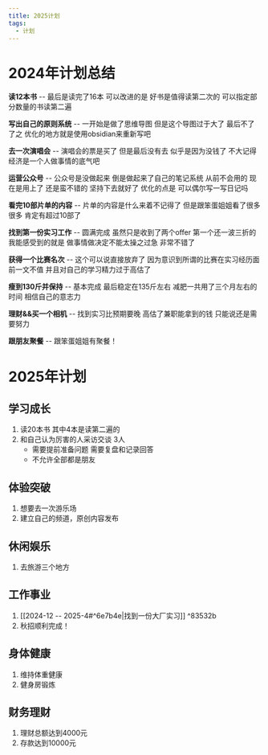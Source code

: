 ```yaml
---
title: 2025计划
tags:
  - 计划
---
```


# 2024年计划总结

**读12本书** -- 最后是读完了16本 可以改进的是 好书是值得读第二次的 可以指定部分数量的书读第二遍

**写出自己的原则系统** -- 一开始是做了思维导图 但是这个导图过于大了 最后不了了之 优化的地方就是使用obsidian来重新写吧 

**去一次演唱会** -- 演唱会的票是买了 但是最后没有去 似乎是因为没钱了 不大记得 经济是一个人做事情的底气吧

**运营公众号** -- 公众号是没做起来 倒是做起来了自己的笔记系统 从前不会用的 现在是用上了 还是蛮不错的 坚持下去就好了 优化的点是 可以偶尔写一写日记吗

**看完10部片单的内容**  -- 片单的内容是什么来着不记得了 但是跟笨蛋姐姐看了很多很多 肯定有超过10部了

**找到第一份实习工作** -- 圆满完成 虽然只是收到了两个offer 第一个还一波三折的 我能感受到的就是 做事情做决定不能太操之过急 非常不错了

**获得一个比赛名次** -- 这个可以说直接放弃了 因为意识到所谓的比赛在实习经历面前一文不值 并且对自己的学习精力过于高估了

**瘦到130斤并保持** -- 基本完成 最后稳定在135斤左右 减肥一共用了三个月左右的时间 相信自己的意志力

**理财&&买一个相机**  -- 找到实习比预期要晚 高估了兼职能拿到的钱 只能说还是需要努力

**跟朋友聚餐** -- 跟笨蛋姐姐有聚餐！


# 2025年计划

## 学习成长

1. 读20本书 其中4本是读第二遍的
2. 和自己认为厉害的人采访交谈 3人
   * 需要提前准备问题 需要复盘和记录回答
   * 不允许全部都是朋友
## 体验突破

1. 想要去一次游乐场
2. 建立自己的频道，原创内容发布

## 休闲娱乐

1. 去旅游三个地方

## 工作事业

1. [[2024-12 -- 2025-4#^6e7b4e|找到一份大厂实习]] ^83532b
2. 秋招顺利完成！

## 身体健康

1. 维持体重健康
2. 健身房锻炼

## 财务理财

1. 理财总额达到4000元
2. 存款达到10000元